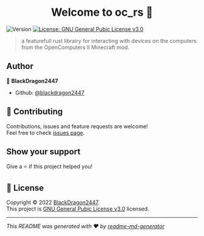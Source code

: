 <h1 align="center">Welcome to oc_rs 👋</h1>
<p>
  <img alt="Version" src="https://img.shields.io/badge/version-v0.1.0-blue.svg?cacheSeconds=2592000" />
  <a href="https://www.gnu.org/licenses/gpl-3.0.en.html" target="_blank">
    <img alt="License: GNU General Pubic License v3.0" src="https://img.shields.io/badge/License-GNU General Pubic License v3.0-yellow.svg" />
  </a>
</p>

> a featurefull rust librairy for interacting with devices on the computers from the OpenComputers II Minecraft mod.

## Author

👤 **BlackDragon2447**

* Github: [@blackdragon2447](https://github.com/blackdragon2447)

## 🤝 Contributing

Contributions, issues and feature requests are welcome!<br />Feel free to check [issues page](https://github.com/blackdragon2447/oc_rs/issues). 

## Show your support

Give a ⭐️ if this project helped you!

## 📝 License

Copyright © 2022 [BlackDragon2447](https://github.com/blackdragon2447).<br />
This project is [GNU General Pubic License v3.0](https://www.gnu.org/licenses/gpl-3.0.en.html) licensed.

***
_This README was generated with ❤️ by [readme-md-generator](https://github.com/kefranabg/readme-md-generator)_
